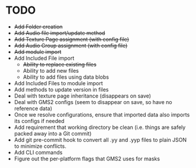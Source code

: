 # TODO

+ ~~Add Folder creation~~
+ ~~Add Audio file import/update method~~
+ ~~Add Texture Page assignment (with config file)~~
+ ~~Add Audio Group assignment (with config file)~~
+ ~~Add module import~~
+ Add Included File import
  + ~~Ability to replace existing files~~
  + Ability to add new files
  + Ability to add files using data blobs
+ Add Included Files to module import
+ Add methods to update version in files
+ Deal with texture page inheritance (disappears on save)
+ Deal with GMS2 configs (seem to disappear on save, so have no reference data)
+ Once we resolve configurations, ensure that imported data also imports its configs if needed
+ Add requirement that working directory be clean (i.e. things are safely packed away into a Git commit)
+ Add git pre-commit hook to convert all .yy and .yyp files to plain JSON to minimize conflicts.
+ Add CLI commands
+ Figure out the per-platform flags that GMS2 uses for masks
